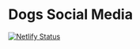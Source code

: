 # Dogs Social Media

[![Netlify Status](https://api.netlify.com/api/v1/badges/e32adb6a-9125-49cd-a84c-c8492a12ffd8/deploy-status)](https://dogs-social-media-site.netlify.app/)